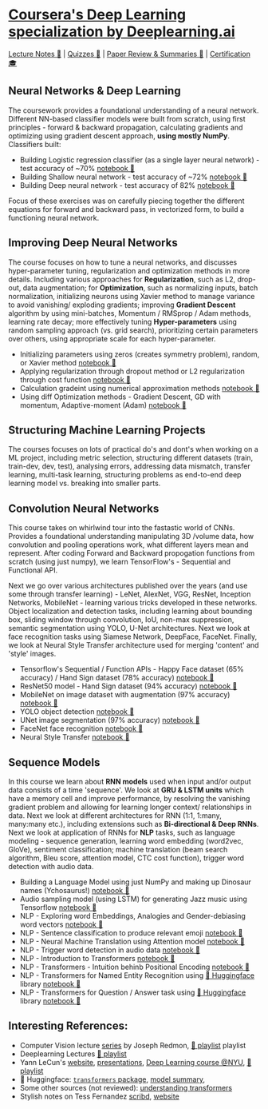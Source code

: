 # [Coursera's Deep Learning specialization by Deeplearning.ai](https://www.coursera.org/specializations/deep-learning)

[Lecture Notes 📓](https://github.com/uditgt/coursera_deeplearning_specialization/tree/main/notes) | [Quizzes 📝](https://github.com/uditgt/coursera_deeplearning_specialization/tree/main/quizzes) | [Paper Review & Summaries 📌](https://github.com/uditgt/coursera_deeplearning_specialization/tree/main/papers) | [Certification 🎓](https://www.coursera.org/account/accomplishments/specialization/certificate/Y23QW2JU39ZE)

## Neural Networks & Deep Learning
The coursework provides a foundational understanding of a neural network. Different NN-based classifier models were built from scratch, using first principles - forward & backward propagation, calculating gradients and optimizing using gradient descent approach, **using mostly NumPy**. Classifiers built:
* Building Logistic regression classifier (as a single layer neural network) - test accuracy of ~70% [notebook 📃](https://github.com/uditgt/coursera_deeplearning_specialization/blob/main/1.1%20Building%20Logistic%20Regression%20as%20NN.ipynb)
* Building Shallow neural network - test accuracy of ~72% [notebook 📃](https://github.com/uditgt/coursera_deeplearning_specialization/blob/main/1.2%20Building%20Shallow%20NN%20using%20NumPy.ipynb)
* Building Deep neural network - test accuracy of 82% [notebook 📃](https://github.com/uditgt/coursera_deeplearning_specialization/blob/main/1.3%20Building%20Deep%20NN%20using%20NumPy.ipynb)

Focus of these exercises was on carefully piecing together the different equations for forward and backward pass, in vectorized form, to build a functioning neural network.

## Improving Deep Neural Networks
The course focuses on how to tune a neural networks, and discusses hyper-parameter tuning, regularization and optimization methods in more details. Including various approaches for **Regularization**, such as L2, drop-out, data augmentation; for **Optimization**, such as normalizing inputs, batch normalization, initializing neurons using Xavier method to manage variance to avoid vanishing/ exploding gradients; improving **Gradient Descent** algorithm by using mini-batches, Momentum / RMSprop / Adam methods, learning rate decay; more effectively tuning **Hyper-parameters** using random sampling approach (vs. grid search), prioritizing certain parameters over others, using appropriate scale for each hyper-parameter.

* Initializing parameters using zeros (creates symmetry problem), random, or Xavier method [notebook 📃](https://github.com/uditgt/coursera_deeplearning_specialization/blob/main/2.1%20Tuning%20Parameter%20Initialization.ipynb)
* Applying regularization through dropout method or L2 regularization through cost function [notebook 📃](https://github.com/uditgt/coursera_deeplearning_specialization/blob/main/2.2%20Regularization.ipynb)
* Calculation gradeint using numerical approximation methods [notebook 📃](https://github.com/uditgt/coursera_deeplearning_specialization/blob/main/2.3%20Gradient%20Checking.ipynb)
* Using diff Optimization methods - Gradient Descent, GD with momentum, Adaptive-moment (Adam) [notebook 📃](https://github.com/uditgt/coursera_deeplearning_specialization/blob/main/2.4%20Optimization%20Methods.ipynb)


## Structuring Machine Learning Projects
The courses focuses on lots of practical do's and dont's when working on a ML project, including metric selection, structuring different datasets (train, train-dev, dev, test), analysing errors, addressing data mismatch, transfer learning, multi-task learning, structuring problems as end-to-end deep learning model vs. breaking into smaller parts. 

## Convolution Neural Networks
This course takes on whirlwind tour into the fastastic world of CNNs. Provides a foundational understanding manipulating 3D /volume data, how convolution and pooling operations work, what different layers mean and represent. After coding Forward and Backward propogation functions from scratch (using just numpy), we learn TensorFlow's - Sequential and Functional API. 

Next we go over various architectures published over the years (and use some through transfer learning) - LeNet, AlexNet, VGG, ResNet, Inception Networks, MobileNet - learning various tricks developed in these networks. Object localization and detection tasks, including learning about bounding box, sliding window through convolution, IoU, non-max suppression, semantic segmentation using YOLO, U-Net architectures. Next we look at face recognition tasks using Siamese Network, DeepFace, FaceNet. Finally, we look at Neural Style Transfer architecture used for merging 'content' and 'style' images. 

* Tensorflow's Sequential / Function APIs - Happy Face dataset (65% accuracy) / Hand Sign dataset (78% accuracy) [notebook 📃](https://github.com/uditgt/coursera_deeplearning_specialization/blob/main/4.1%20CNN%20application%20using%20TensorFlow.ipynb)
* ResNet50 model - Hand Sign dataset (94% accuracy) [notebook 📃](https://github.com/uditgt/coursera_deeplearning_specialization/blob/main/4.2%20ResNet50%20on%20Hands%20dataset.ipynb)
* MobileNet on image dataset with augmentation (97% accuracy) [notebook 📃](https://github.com/uditgt/coursera_deeplearning_specialization/blob/main/4.3%20MobileNet%20transfer%20learning.ipynb)
* YOLO object detection [notebook 📃](https://github.com/uditgt/coursera_deeplearning_specialization/blob/main/4.4.%20YOLO%20Object%20Detection.ipynb)
* UNet image segmentation (97% accuracy) [notebook 📃](https://github.com/uditgt/coursera_deeplearning_specialization/blob/main/4.5%20UNet%20image%20segmentation.ipynb)
* FaceNet face recognition [notebook 📃](https://github.com/uditgt/coursera_deeplearning_specialization/blob/main/4.6%20FaceNet%20Face%20Recognition.ipynb)
* Neural Style Transfer [notebook 📃](https://github.com/uditgt/coursera_deeplearning_specialization/blob/main/4.7%20Neural%20Style%20Transfer.ipynb)

## Sequence Models
In this course we learn about **RNN models** used when input and/or output data consists of a time 'sequence'. We look at **GRU & LSTM units** which have a memory cell and improve performance, by resolving the vanishing gradient problem and allowing for learning longer context/ relationships in data. Next we look at different architectures for RNN (1:1, 1:many, many:many etc.), including extensions such as **Bi-directional & Deep RNNs**.
Next we look at application of RNNs for **NLP** tasks, such as language modeling - sequence generation, learning word embedding (word2vec, GloVe), sentiment classification; machine translation (beam search algorithm, Bleu score, attention model, CTC cost function), trigger word detection with audio data.

* Building a Language Model using just NumPy and making up Dinosaur names (Ychosaurus!) [notebook 📃](https://github.com/uditgt/coursera_deeplearning_specialization/blob/main/5.1%20Building%20Language%20model%20using%20NumPy%20(and%20making%20up%20Dinosaur%20names).ipynb)
* Audio sampling model (using LSTM) for generating Jazz music using Tensorflow [notebook 📃](https://github.com/uditgt/coursera_deeplearning_specialization/blob/main/5.2%20RNN%20Audio%20-%20training%20and%20sampling%20jazz%20music.ipynb)
* NLP - Exploring word Embeddings, Analogies and Gender-debiasing word vectors [notebook 📃](https://github.com/uditgt/coursera_deeplearning_specialization/blob/main/5.3%20NLP%20-%20Word%20Embeddings%20%26%20Debiasing.ipynb)
* NLP - Sentence classification to produce relevant emoji [notebook 📃](https://github.com/uditgt/coursera_deeplearning_specialization/blob/main/5.4%20NLP%20-%20Emojify.ipynb)
* NLP - Neural Machine Translation using Attention model [notebook 📃](https://github.com/uditgt/coursera_deeplearning_specialization/blob/main/5.5%20NLP%20-%20Neural%20Machine%20Translation.ipynb)
* NLP - Trigger word detection in audio data [notebook 📃](https://github.com/uditgt/coursera_deeplearning_specialization/blob/main/5.6%20NLP%20-%20Trigger%20word%20detection.ipynb)
* NLP - Introduction to Transformers [notebook 📃](https://github.com/uditgt/coursera_deeplearning_specialization/blob/main/5.7%20NLP%20-%20Transformers.ipynb)
* NLP - Transformers - Intuition behinb Positional Encoding [notebook 📃](https://github.com/uditgt/coursera-deep-learning-specialization/blob/main/5.8%20NLP%20-%20Transformers%20-%20Positional%20encoding%20intuition.ipynb)
* NLP - Transformers for Named Entity Recognition using [🤗 Huggingface](https://huggingface.co/) library [notebook 📃](https://github.com/uditgt/coursera-deep-learning-specialization/blob/main/5.9%20NLP%20-%20Transformers%20-%20Named%20entity%20recognition.ipynb)
* NLP - Transformers for Question / Answer task using [🤗 Huggingface](https://huggingface.co/) library [notebook 📃](https://github.com/uditgt/coursera-deep-learning-specialization/blob/main/5.10%20NLP%20-%20Transformers%20-%20Question%20Answering.ipynb)

## Interesting References:
* Computer Vision lecture [series](https://pjreddie.com/courses/computer-vision/) by Joseph Redmon, [🎥 playlist](https://www.youtube.com/playlist?list=PLjMXczUzEYcHvw5YYSU92WrY8IwhTuq7p) playlist
* Deeplearning Lectures [🎥 playlist](https://www.youtube.com/c/Deeplearningai/playlists)
* Yann LeCun's [website](http://yann.lecun.com/), [presentations](https://drive.google.com/drive/folders/0BxKBnD5y2M8NUXhZaXBCNXE4QlE?resourcekey=0-WtYv0wV-8DFNsFWfRUcpsw), [Deep Learning course @NYU](https://cds.nyu.edu/deep-learning/), [🎥 playlist](https://www.youtube.com/playlist?list=PLLHTzKZzVU9e6xUfG10TkTWApKSZCzuBI)
* 🤗 Huggingface: [`transformers` package](https://pypi.org/project/transformers/), [model summary](https://huggingface.co/docs/transformers/model_summary), 
* Some other sources (not reviewed): [understanding transformers](http://peterbloem.nl/blog/transformers)
* Stylish notes on Tess Fernandez [scribd](https://www.slideshare.net/TessFerrandez/notes-from-coursera-deep-learning-courses-by-andrew-ng), [website](https://www.tessferrandez.com/presentations/)
